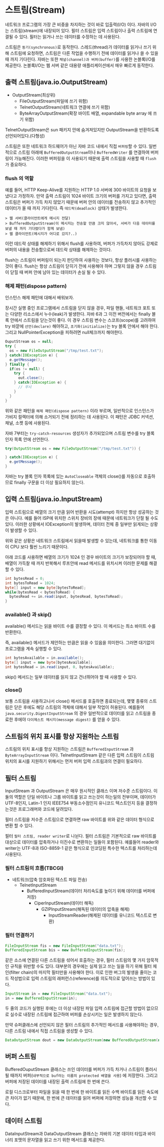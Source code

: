 # 스트림(Stream)

네트워크 프로그램의 가장 큰 비중을 차지하는 것이 바로 입출력(I/O) 이다. 자바의 I/O는 스트림(stream)에 내장되어 있다. 필터 스트림은 입력 스트림이나
출력 스트림에 연결될 수 있다. 필터는 읽거나 쓰는 데이터를 수정하는 데 사용된다.

스트림은 `동기(synchronous)`로 동작한다. 스레드(thread)가 데이터를 읽거나 쓰기 위해 스트림에 요청하면, 스트림은 다른 작업을 수행하기 전에 데이터를
읽거나 쓸 수 있을때 까지 기다린다. 자바는 또한 `채널(channel)과 버퍼(buffer)`를 사용한 논블록I/O를 제공한다. 논블록I/O는 웹 서버 같은 대용량
애플리케이션에서 매우 빠르게 동작한다.

## 출력 스트림(java.io.OutputStream)

- OutputStream(최상위)
  - FileOutputStream(파일에 쓰기 위함)
  - TelnetOutputStream(네트워크 연결에 쓰기 위함)
  - ByteArrayOutputStream(확장 바이트 배열, expandable byte array 에 쓰기 위함)
  
TelnetOutputStream은 sun 패키지 안에 숨겨져있지만 OutputStream을 반환하도록 선언되어있다.(다형성)

스트림은 또한 네트워크 하드웨어가 아닌 자바 코드 내에서 직접 `버퍼링`할 수 있다. 일번적으로 스트림 아래에 `BufferedOutputStream`이나 `BufferedWriter`
를 연결하여 버퍼링이 가능해진다. 이러한 버퍼링을 이 사용되기 때문에 출력 스트림을 사용할 때 `flush`가 중요하다.

### flush 의 역할

예를 들어, HTTP Keep-Alive를 지원하는 HTTP 1.0 서버에 300 바이트의 요청을 보냈다고 가정하자. 만약 출력 스트림이 1024 바이트 크기의 버퍼를 가지고
있다면, 출력 스트림은 버퍼가 가득 차지 않았기 때문에 버퍼 안의 데이터를 전송하지 않고 추가적인 데이터가 올 때 까지 기다린다. 즉 `데드락(deadlock)`
상태가 발생한다.

```
> 웹 서버(클라이언트에게 메시지 전달) 
> BufferedOutputStream(이 메시지는 전송할 만큼 크지 않아서, 서버가 다음 데이터를 보낼 때 까지 기다렸다가 함께 보냄)
> 웹 클라이언트(메시지가 어디로 갔지?..)
```

이런 데드락 상태를 해제하기 위해서 flush를 사용하여, 버퍼가 가득차지 않아도 강제로 버퍼의 내용을 전송함으로써 데드락 상태를 해제하는 것이다.

flush는 스트림이 버퍼링이 되는지 판단하여 사용하는 것보다, 항상 플러시를 사용하는 것이 좋다. flush는 항상 스트림이 닫히기 전에 사용해야 하며
 그렇지 않을 경우 스트림이 닫힐 때 버퍼 안에 남아 있는 데이터가 손실 될 수 있다.
 
### 해제 패턴(dispose pattern)

인스턴스 해제 패턴에 대해서 배워보자.

장시간 실행 중인 프로그램에서 스트림을 닫지 않을 경우, 파일 핸들, 네트워크 포트 또는 다양한 리소스에서 누수(leak)가 발생한다.
자바 6과 그 이전 버전에서는 finally 블록 안에서 스트림을 닫는것이 좋다. 이 경우 스트림 변수는 스코프(scope)를 고려하여 try 바깥에
`선언(declare)` 해야하고, `초기화(initialize)`는 try 블록 안에서 해야 한다. 그리고 NullPointerException을 피하려면 null체크까지 해야한다.

```java
OuputStream os = null;
try {
  os = new FileOutputStream("/tmp/test.txt");
} catch(IOException e) {
  e.getMessage();
} finally {
  if(os != null) {
    try {
      out.close();
    } catch(IOException e) {
      // 무시
    }
  }
}
```

위와 같은 패턴을 `해제 패턴(dispose pattern)` 이라 부르며, 일반적으로 인스턴스가 가비지 컬렉터에 의해 소거되기 전에 정리하는 데 사용된다.
이 패턴은 JDBC 커넥션, 채널, 소켓 등에 사용된다.

자바 7부터는 `try-catch-resources` 생성자가 추가되었으며 스트림 변수를 try 블록 인자 목록 안에 선언한다.

```java
try(OutputStream os = new FileOutputStream("/tmp/test.txt")) {

} catch(IOException e) {
  e.getMessage();
} 
```
자바는 try 블록 인자 목록에 있는 `AutoCloseable` 객체의 close()를 자동으로 호출하므로 finally 구문을 더 이상 필요하지 않는다.

## 입력 스트림(java.io.InputStream)

입력 스트림으로 배열의 크기 만큼 읽어 반환을 시도(attempt) 하지만 항상 성공하는 것은 아니다. 예를 들어 ISP에 위치한 스위치 장비의 장애 때문에
네트워크가 단절 될 수도 있다. 이러한 상황에서 IOException이 발생하며, 데이터 전체 중 일부만 읽게되는 상황이 발생할 수 있다.

위와 같은 상황은 네트워크 스트림에서 읽을때 발생할 수 있는데, 네트워크를 통한 이동이 CPU 보다 훨씬 느리기 때문이다.

아래 코드를 사용하면 배열의 크기가 1024 인 경우 바이트의 크기가 보장되어야 할 때, 배열이 가득찰 때 까지 반복해서 루프안에 read 메서드를
위치시켜 이러한 문제를 해결할 수 있다.

```java
int bytesRead = 0;
int bytesToRead = 1024;
byte[] input = new byte[bytesToRead];
while(bytesRead < bytesToRead) {
  bytesRead += in.read(input, bytesRead, bytesToRead);
}
```

### available() 과 skip()

available() 메서드는 읽을 바이트 수를 결정할 수 있다. 이 메서드는 최소 바이트 수를 반환한다.

즉, available() 메서드가 제안하는 만큼은 읽을 수 있음을 의미한다. 그러면 대기없이 프로그램을 계속 실행할 수 있다.

```java
int bytesAvailable = in.available();
byte[] input = new byte[bytesAvailable];
int bytesRead = in.read(input, 0, bytesAvailable);
```

skip() 메서드는 일부 데이터를 읽지 않고 건너뛰어야 할 때 사용할 수 있다.

### close()

보통 스트림을 사용하고나서 close() 메서드를 호출하면 종료되는데, 몇몇 종류의 스트림은 닫은 후에도 해당 스트림의 객체에 대해서 일부 작업이 허용된다.
예를들어 `java.security.DigestInputStream` 의 경우 일반적으로 데이터를 읽고 스트림을 종료한 후에야 `다이제스트 메시지(message digest)` 를
얻을 수 있다.

## 스트림의 위치 표시를 항상 지원하는 스트림

스트림의 위치 표시를 항상 지원하는 스트림은 `BufferedInputStream` 과 `ByteArrayInputStream` 이다. TelnetInputStream 같은 다른
입력 스트림이 스트림 위치의 표시를 지원하기 위해서는 먼저 버퍼 입력 스트림과의 연결이 필요하다.

## 필터 스트림

InputStream 과 OutputStream 은 매우 원시적인 클래스 이며 저수준 스트림이다. 이 둘의 역할은 단일 바이트나 그룹 바이트를 읽고 쓰는것이 
하는일의 전부이며, 데이터가 UTF-8인지, Latin-1 인지 IEEE754 부동소수점인지 유니코드 텍스트인지 등을 결정하는것은 프로그래머와 코드에 달려있다.

필터 스트림을 저수준 스트림으로 연결하면 raw 바이트를 위와 같은 데이터 형식으로 변환 할 수 있다.

필터 `필터 스트림, reader writer`로 나뉜다. 필터 스트림은 기본적으로 raw 바이트를 대상으로 데이터를 압축하거나 이진수로 변환하는 일들이 포함된다.
예를들어 reader와 writer는 UTF-8과 ISO-8859-1 같은 형식으로 인코딩된 특수한 텍스트를 처리하는데 사용된다.

### 필터 스트림의 흐름(TBCGI)

- 네트워크(압축 암호화된 텍스트 파일 전송)
  - TelnetInputStream
    - BufferedInputStream(데이터 처리속도를 높이기 위해 데이터를 버퍼에 저장)
      - CiperInputStream(데이터 해독)
        - GZIPInputStream(해독된 데이터의 압축을 해제)
          - InputStreamReader(해제된 데이터를 유니코드 텍스트로 변환)

### 필터 연결하기

```java
FileInputStream fis = new FileInputStream("data.txt");
BufferedInputStream bis = new BufferedInputStream(fis);
```

같은 소스에 연결된 다른 스트림을 섞어서 호출하는 경우, 필터 스트림의 몇 가지 암묵적인 규칙을 위반할 수도 있다. 대부분의 경우에는 실제 읽고 쓰는 일을 하기 위해 필터 체인(filter chain)의 마지막 필터만을 사용해야 한다. 이로 인한 버그의 발생을 줄이는 코드 작성법으로 입력 스트림의 
래퍼런스(reference)를 의도적으로 덮어쓰는 방법이 있다.

```java
InputStream in = new FileInputStream("data.txt");
in = new BufferedInputStream(in);
```

두 줄의 코드가 실행된 후에는 더 이상 내장된 파일 입력 스트림에 접근할 방법이 없으므로 실수로 내장된 스트림에 접근하여 버퍼를 손상시키는 일은
발생하지 않는다.

만약 슈퍼클래스에 선언되지 않은 필터 스트림의 추가적인 메서드를 사용해야하는 경우, 다른 스트림 내에서 직접 스트림을 생성할 수 있다.

```java
DataOutputStream dout = new DataOutputStream(new BufferedOutputStream(new FileOutputStream("data.txt")));
```

## 버퍼 스트림

BufferedOuputStream 클래스는 쓰인 데이터를 버퍼가 가득 차거나 스트림이 플러시될 때까지 버퍼(`내부적으로 buf라는 이름의 protected 배열을 사용`)
에 저장한다. 그리고 버퍼에 저장된 데이터를 내장된 출력 스트림에 한 번에 쓴다.

로컬 디스크로부터 파일을 읽을 때 한 번에 한 바이트를 읽든 수백 바이트를 읽든 속도에 큰 차이가 없기 때문에, 한 번에 큰 데이터를 읽어 버퍼에 저장하면
성능을 개선할 수 있다.

## 데이터 스트림

DataInputStream과 DataOutputStream 클래스는 자바의 기본 데이터 타입과 바이너리 포맷의 문자열을 읽고 쓰기 위한 메서드를 제공한다.


